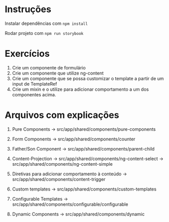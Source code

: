 # Instruções

Instalar dependências com `npm install`

Rodar projeto com `npm run storybook`

# Exercícios

1) Crie um componente de formulário
2) Crie um componente que utilize ng-content
3) Crie um componente que se possa customizar o template a partir de um input de TemplateRef
4) Crie um mixin e o utilize para adicionar comportamento a um dos componentes acima.


# Arquivos com explicações

1) Pure Components -> src/app/shared/components/pure-components

2) Form Components -> src/app/shared/components/counter

3) Father/Son Component -> src/app/shared/components/parent-child

4) Content-Projection -> src/app/shared/components/ng-content-select
                      -> src/app/shared/components/ng-content-simple

5) Diretivas para adicionar comportamento à conteúdo -> src/app/shared/components/content-trigger

6) Custom templates -> src/app/shared/components/custom-templates

7) Configurable Templates -> src/app/shared/components/configurable/configurable

8) Dynamic Components -> src/app/shared/components/dynamic
